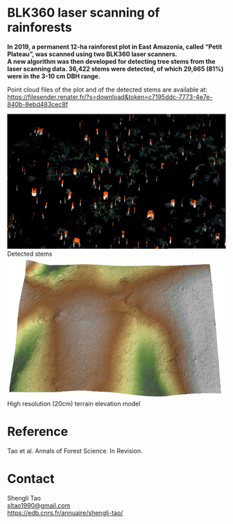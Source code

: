 # BLK360 laser scanning of rainforests

**In 2019, a permanent 12-ha rainforest plot in East Amazonia, called “Petit Plateau”, was scanned using two BLK360 laser scanners. <br/>
A new algorithm was then developed for detecting tree stems from the laser scanning data. 36,422 stems were detected, of which 29,665 (81%) were in the 3-10 cm DBH range.**<br/>

Point cloud files of the plot and of the detected stems are available at:  
https://filesender.renater.fr/?s=download&token=c7195ddc-7773-4e7e-840b-8ebd483cec8f

![Stem detection from different height bins](images/stem_detection2.png)
Detected stems <br/>
![High resolution DTM](images/dem2.png)
High resolution (20cm) terrain elevation model <br/>


# Reference <br/>
Tao et al. Annals of Forest Science. In Revision.

# Contact <br/>
Shengli Tao <br/>
sltao1990@gmail.com <br/>
https://edb.cnrs.fr/annuaire/shengli-tao/

